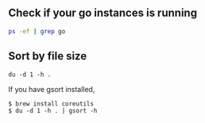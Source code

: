 
## Check if your go instances is running 
```bash
ps -ef | grep go
```

## Sort by file size

```
du -d 1 -h .
```

If you have gsort installed, 

```
$ brew install coreutils
$ du -d 1 -h . | gsort -h
```

